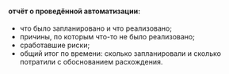 #### отчёт о проведённой автоматизации:

 - что было запланировано и что реализовано;
 - причины, по которым что-то не было реализовано;
 - сработавшие риски;
 - общий итог по времени: сколько запланировали и сколько потратили с обоснованием расхождения.
